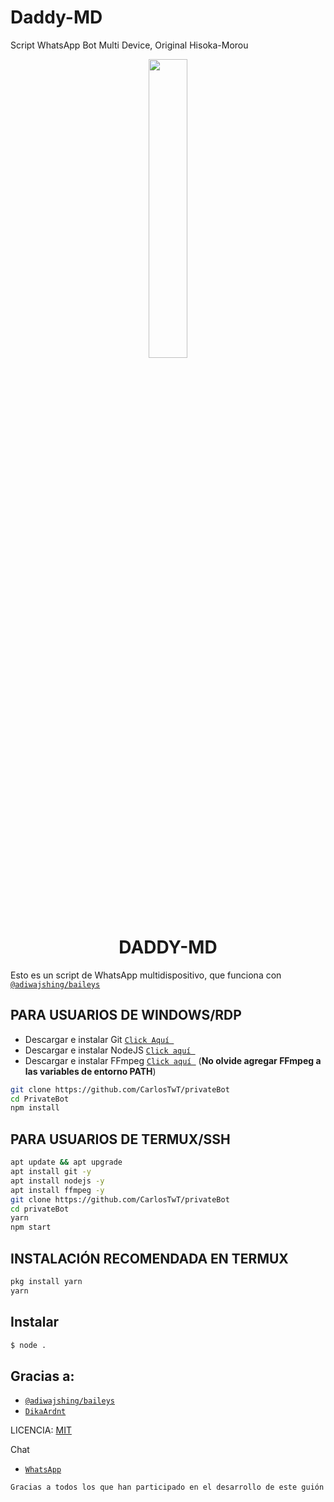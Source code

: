 # Daddy-MD
Script WhatsApp Bot Multi Device, Original Hisoka-Morou

<p align="center">
	<img src="https://telegra.ph/file/f6ec273c47a76a2fa6971.jpg" width="35%" style="margin-left: auto;margin-right: auto;display: block;">
</p>
<h1 align="center">DADDY-MD</h1>

Esto es un script de WhatsApp multidispositivo, que funciona con [`@adiwajshing/baileys`](https://github.com/adiwajshing/baileys)

## PARA USUARIOS DE WINDOWS/RDP

* Descargar e instalar Git [`Click Aquí `](https://git-scm.com/downloads)
* Descargar e instalar NodeJS [`Click aquí `](https://nodejs.org/en/download)
* Descargar e instalar FFmpeg [`Click aquí `](https://ffmpeg.org/download.html) (**No olvide agregar FFmpeg a las variables de entorno PATH**)


```bash
git clone https://github.com/CarlosTwT/privateBot
cd PrivateBot
npm install
```



## PARA USUARIOS DE TERMUX/SSH

```bash
apt update && apt upgrade
apt install git -y
apt install nodejs -y
apt install ffmpeg -y
git clone https://github.com/CarlosTwT/privateBot
cd privateBot
yarn
npm start
```

## INSTALACIÓN RECOMENDADA EN TERMUX

```bash
pkg install yarn
yarn
```

## Instalar
```bash
$ node .
```

## Gracias a:
* [`@adiwajshing/baileys`](https://github.com/adiwajshing/baileys)
* [`DikaArdnt`](https://github.com/DikaArdnt)


LICENCIA: [MIT](https://en.wikipedia.org/wiki/MIT_License)

Chat
* [`WhatsApp`](https://wa.me/593991398786)


```Gracias a todos los que han participado en el desarrollo de este guión```
